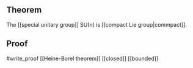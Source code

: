 ## Theorem
The [[special unitary group]] $\text{SU}(n)$ is [[compact Lie group|commpact]].
## Proof
#write_proof 
[[Heine-Borel theorem]] [[closed]] [[bounded]]